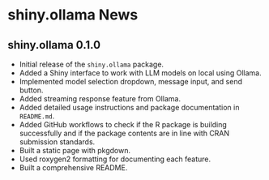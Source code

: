 # shiny.ollama News

## shiny.ollama 0.1.0

* Initial release of the `shiny.ollama` package.
* Added a Shiny interface to work with LLM models on local using Ollama.
* Implemented model selection dropdown, message input, and send button.
* Added streaming response feature from Ollama.
* Added detailed usage instructions and package documentation in `README.md`.
* Added GitHub workflows to check if the R package is building successfully and if the package contents are in line with CRAN submission standards.
* Built a static page with pkgdown.
* Used roxygen2 formatting for documenting each feature.
* Built a comprehensive README.

